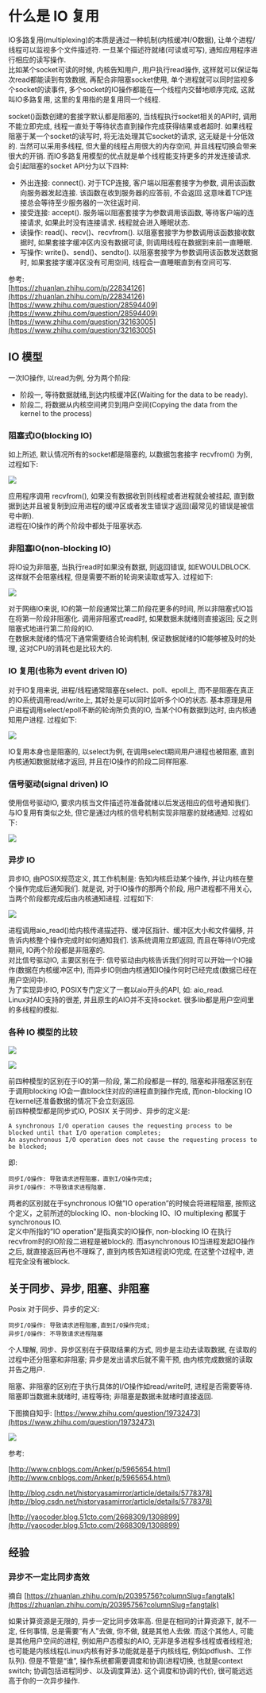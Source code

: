 # 什么是 IO 复用

IO多路复用(multiplexing)的本质是通过一种机制(内核缓冲I/O数据), 让单个进程/线程可以监视多个文件描述符. 一旦某个描述符就绪(可读或可写), 通知应用程序进行相应的读写操作.   
比如某个socket可读的时候, 内核告知用户, 用户执行read操作, 这样就可以保证每次read都能读到有效数据, 再配合非阻塞socket使用, 单个进程就可以同时监视多个socket的读事件, 多个socket的IO操作都能在一个线程内交替地顺序完成, 这就叫IO多路复用, 这里的复用指的是复用同一个线程.  

socket()函数创建的套接字默认都是阻塞的, 当线程执行socket相关的API时, 调用不能立即完成, 线程一直处于等待状态直到操作完成获得结果或者超时. 如果线程阻塞于某一个socket的读写时, 将无法处理其它socket的请求, 这无疑是十分低效的. 当然可以采用多线程, 但大量的线程占用很大的内存空间, 并且线程切换会带来很大的开销. 而IO多路复用模型的优点就是单个线程能支持更多的并发连接请求.  
会引起阻塞的socket API分为以下四种:

* 外出连接: connect(). 对于TCP连接, 客户端以阻塞套接字为参数, 调用该函数向服务器发起连接. 该函数在收到服务器的应答前, 不会返回.这意味着TCP连接总会等待至少服务器的一次往返时间.
* 接受连接: accept(). 服务端以阻塞套接字为参数调用该函数, 等待客户端的连接请求, 如果此时没有连接请求. 线程就会进入睡眠状态.
* 读操作: read()、recv()、recvfrom(). 以阻塞套接字为参数调用该函数接收数据时, 如果套接字缓冲区内没有数据可读, 则调用线程在数据到来前一直睡眠.
* 写操作: write()、send()、sendto(). 以阻塞套接字为参数调用该函数发送数据时, 如果套接字缓冲区没有可用空间, 线程会一直睡眠直到有空间可写.

参考:  
[https://zhuanlan.zhihu.com/p/22834126](https://zhuanlan.zhihu.com/p/22834126)  
[https://www.zhihu.com/question/28594409](https://www.zhihu.com/question/28594409)  
[https://www.zhihu.com/question/32163005](https://www.zhihu.com/question/32163005)

## IO 模型
一次IO操作, 以read为例, 分为两个阶段:

* 阶段一, 等待数据就绪,到达内核缓冲区(Waiting for the data to be ready).
* 阶段二, 将数据从内核空间拷贝到用户空间(Copying the data from the kernel to the process)

### 阻塞式IO(blocking IO)
如上所述, 默认情况所有的socket都是阻塞的, 以数据包套接字 recvfrom() 为例, 过程如下:

![](http://i.imgur.com/6oRQvoY.gif) 

应用程序调用 recvfrom(), 如果没有数据收到则线程或者进程就会被挂起, 直到数据到达并且被复制到应用进程的缓冲区或者发生错误才返回(最常见的错误是被信号中断).  
进程在IO操作的两个阶段中都处于阻塞状态.

### 非阻塞IO(non-blocking IO)
将IO设为非阻塞, 当执行read时如果没有数据, 则返回错误, 如EWOULDBLOCK. 这样就不会阻塞线程, 但是需要不断的轮询来读取或写入. 过程如下:

![](http://i.imgur.com/WqfQjTs.gif)

对于网络IO来说, IO的第一阶段通常比第二阶段花更多的时间, 所以非阻塞式IO旨在将第一阶段非阻塞化. 调用非阻塞式read时, 如果数据未就绪则直接返回; 反之则阻塞式地进行第二阶段的IO.  
在数据未就绪的情况下通常需要结合轮询机制, 保证数据就绪的IO能够被及时的处理, 这对CPU的消耗也是比较大的.

### IO 复用(也称为 event driven IO)
对于IO复用来说, 进程/线程通常阻塞在select、poll、epoll上, 而不是阻塞在真正的IO系统调用read/write上, 其好处是可以同时监听多个IO的状态. 基本原理是用户进程调用select/epoll不断的轮询所负责的IO, 当某个IO有数据到达时, 由内核通知用户进程. 过程如下:

![](http://i.imgur.com/PwqL85w.gif)

IO复用本身也是阻塞的, 以select为例, 在调用select期间用户进程也被阻塞, 直到内核通知数据就绪才返回, 并且在IO操作的阶段二同样阻塞. 

### 信号驱动(signal driven) IO

使用信号驱动IO, 要求内核当文件描述符准备就绪以后发送相应的信号通知我们. 与IO复用有类似之处, 但它是通过内核的信号机制实现非阻塞的就绪通知. 过程如下:

![](http://i.imgur.com/K0qRis8.gif)

### 异步 IO

异步IO, 由POSIX规范定义, 其工作机制是: 告知内核启动某个操作, 并让内核在整个操作完成后通知我们. 就是说, 对于IO操作的那两个阶段, 用户进程都不用关心, 当两个阶段都完成后由内核通知进程. 过程如下:

![](http://i.imgur.com/OpetmX2.gif)

进程调用aio_read()给内核传递描述符、缓冲区指针、缓冲区大小和文件偏移, 并告诉内核整个操作完成时如何通知我们. 该系统调用立即返回, 而且在等待I/O完成期间, IO两个阶段都是非阻塞的.  
对比信号驱动IO, 主要区别在于: 信号驱动由内核告诉我们何时可以开始一个IO操作(数据在内核缓冲区中), 而异步IO则由内核通知IO操作何时已经完成(数据已经在用户空间中).  
为了实现异步IO, POSIX专门定义了一套以aio开头的API, 如: aio_read.  
Linux对AIO支持的很差, 并且原生的AIO并不支持socket. 很多lib都是用户空间里的多线程的模拟.

### 各种 IO 模型的比较

![](http://i.imgur.com/0oqlJ3e.gif)

![](http://i.imgur.com/nabD2jp.png)

前四种模型的区别在于IO的第一阶段, 第二阶段都是一样的, 阻塞和非阻塞区别在于调用blocking IO会一直block住对应的进程直到操作完成, 而non-blocking IO在kernel还准备数据的情况下会立刻返回.  
前四种模型都是同步式IO, POSIX 关于同步、异步的定义是:
	
	A synchronous I/O operation causes the requesting process to be blocked until that I/O operation completes;
    An asynchronous I/O operation does not cause the requesting process to be blocked;
即:

	同步I/O操作: 导致请求进程阻塞，直到I/O操作完成;
	异步I/O操作: 不导致请求进程阻塞.

两者的区别就在于synchronous IO做”IO operation”的时候会将进程阻塞, 按照这个定义，之前所述的blocking IO、non-blocking IO、IO multiplexing 都属于synchronous IO.   
定义中所指的”IO operation”是指真实的IO操作, non-blocking IO 在执行recvfrom时的IO阶段二进程是被block的. 而asynchronous IO当进程发起IO操作之后, 就直接返回再也不理睬了, 直到内核告知进程说IO完成, 在这整个过程中, 进程完全没有被block.

## 关于同步、异步, 阻塞、非阻塞
Posix 对于同步、异步的定义:

	同步I/O操作: 导致请求进程阻塞,直到I/O操作完成;
	异步I/O操作: 不导致请求进程阻塞	

个人理解, 同步、异步区别在于获取结果的方式, 同步是主动去读取数据, 在读取的过程中还分阻塞和非阻塞; 异步是发出请求后就不需干预, 由内核完成数据的读取并告之用户.

阻塞、非阻塞的区别在于执行具体的I/O操作如read/write时, 进程是否需要等待. 阻塞即当数据未就绪时, 进程等待; 非阻塞是数据未就绪时直接返回.

下图摘自知乎: [https://www.zhihu.com/question/19732473](https://www.zhihu.com/question/19732473)

![](http://i.imgur.com/7dPY3qw.png)

参考:



[http://www.cnblogs.com/Anker/p/5965654.html](http://www.cnblogs.com/Anker/p/5965654.html)

[http://blog.csdn.net/historyasamirror/article/details/5778378](http://blog.csdn.net/historyasamirror/article/details/5778378)

[http://yaocoder.blog.51cto.com/2668309/1308899](http://yaocoder.blog.51cto.com/2668309/1308899)

## 经验

### 异步不一定比同步高效
摘自 [https://zhuanlan.zhihu.com/p/20395756?columnSlug=fangtalk](https://zhuanlan.zhihu.com/p/20395756?columnSlug=fangtalk)

如果计算资源是无限的, 异步一定比同步效率高. 但是在相同的计算资源下, 就不一定, 任何事情, 总是需要“有人”去做, 你不做, 就是其他人去做. 而这个其他人, 可能是其他用户空间的进程, 例如用户态模拟的AIO, 无非是多进程多线程或者线程池; 也可能是内核线程(Linux内核有好多功能就是基于内核线程, 例如pdflush、工作队列). 但是不管是“谁”, 操作系统都需要调度和协调(进程切换, 也就是context switch; 协调包括进程同步、以及调度算法). 这个调度和协调的代价, 很可能远远高于你的一次异步操作.



